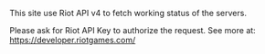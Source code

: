This site use Riot API v4 to fetch working status of the servers. 

Please ask for Riot API Key to authorize the request. See more at: https://developer.riotgames.com/
